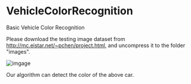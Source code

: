 # VehicleColorRecognition
Basic Vehicle Color Recognition

Please download the testing image dataset from http://mc.eistar.net/~pchen/project.html, and uncompress it to the folder "images".

![imgage](https://github.com/fangwz/VehicleColorRecognition/blob/master/images/1.jpg)

Our algorithm can detect the color of the above car.
